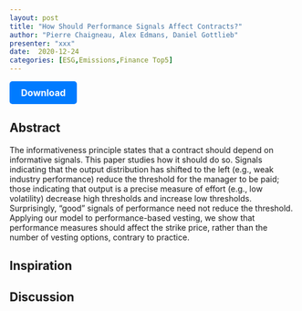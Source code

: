 ```yaml
---
layout: post
title: "How Should Performance Signals Affect Contracts?"
author: "Pierre Chaigneau, Alex Edmans, Daniel Gottlieb"
presenter: "xxx"
date:  2020-12-24
categories: [ESG,Emissions,Finance Top5]
---
```



<p>
  <a href="https://www.ecgi.global/sites/default/files/working_papers/documents/chaigneaedmansgottliebfinal.pdf" class="button">
    Download
  </a>
</p>

<style>
  .button {
    display: inline-block;
    padding: 10px 20px;
    background-color: #007bff;
    color: #fff;
    text-decoration: none;
    border-radius: 5px;
    font-size: 16px;
    font-weight: bold;
  }
</style>

## Abstract
The informativeness principle states that a contract should depend on informative signals. This paper studies how it should do so. Signals indicating that the output distribution has shifted to the left (e.g., weak industry performance) reduce the threshold for the manager to be paid; those indicating that output is a precise measure of effort (e.g., low volatility) decrease high thresholds and increase low thresholds. Surprisingly, “good” signals of performance need not reduce the threshold. Applying our model to performance-based vesting, we show that performance measures should affect the strike price, rather than the number of vesting options, contrary to practice.
## Inspiration




## Discussion
